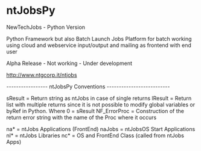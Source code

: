 # ntJobsPy
NewTechJobs - Python Version 

Python Framework but also Batch Launch Jobs Platform for batch working using cloud and webservice input/output and mailing as frontend with end user

Alpha Release - Not working - Under development

http://www.ntgcorp.it/ntjobs

----------------- ntJobsPy Conventions --------------------------

  sResult = Return string as ntJobs in case of single returns
  lResult = Return list with multiple returns since it is not possible to modify global variables or byRef in Python. Where 0 = sResult
  NF_ErrorProc = Construction of the return error string with the name of the Proc where it occurs
  
  na*     = ntJobs Applications (FrontEnd)
  naJobs  = ntJobsOS Start Applications
  nl*     = ntJobs Libraries
  nc*     = OS and FrontEnd Class (called from ntJobs Apps)
